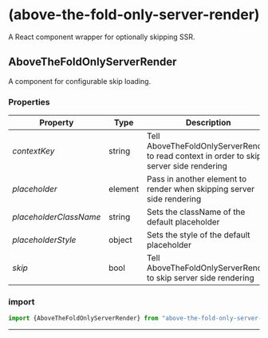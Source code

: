 #  (above-the-fold-only-server-render)

A React component wrapper for optionally skipping SSR.


## AboveTheFoldOnlyServerRender

A component for configurable skip loading.

### Properties

| Property | Type | Description | Default |
| -------- | ---- | ----------- | ------- |
| *contextKey* | string | Tell AboveTheFoldOnlyServerRender to read context in order to skip server side rendering | 
| *placeholder* | element | Pass in another element to render when skipping server side rendering | 
| *placeholderClassName* | string | Sets the className of the default placeholder | 
| *placeholderStyle* | object | Sets the style of the default placeholder | 
| *skip* | bool | Tell AboveTheFoldOnlyServerRender to skip server side rendering | `false`

### import

```jsx
import {AboveTheFoldOnlyServerRender} from "above-the-fold-only-server-render";
```

<hr/>
